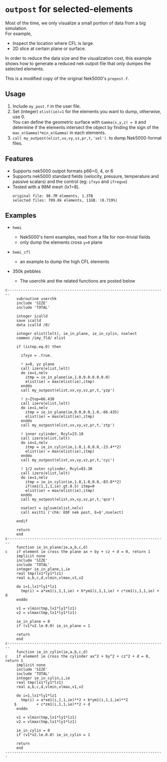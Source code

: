 # `outpost` for selected-elements

Most of the time, we only visualize a small portion of data from a big simulation.   
For example, 
- Inspect the location where CFL is large.
- 2D slice at certain plane or surface. 

In order to reduce the data size and the visualization cost, this example shows how to generate a reduced nek outpot file that only dumpes the selected elements.

This is a modified copy of the original Nek5000's `prepost.f`. 

## Usage
1. Include `my_post.f` in the user file.
2. Set (integer) `elist(ie)=1` for the elements you want to dump, otherwise, use 0.    
   You can define the geometric surface with `Gamma(x,y,z) = 0` and determine if the elements intersect the object by finding the sign of the `max_e(Gamma)*min_e(Gamma)` in each elements.
3. `call my_outpost(elist,vx,vy,vz,pr,t,'sel')`. to dump Nek5000-format files.


## Features
- Supports nek5000 outpot formats p66=0, 4, or 6
- Supports nek5000 standard fields (velocity, pressure, temperature and passive scalars) and the control (eg: `ifxyo` and `ifreguo`)
- Tested with a 98M mesh (lx1=8).   
   ```
   original file: 98.7M elements, 1.3TB 
   selected files: 709.8k elements, 11GB. (0.719%)
   ```

## Examples

- `hemi`    
   - Nek5000's hemi examples, read from a file for non-trivial fields   
   - only dump the elements cross `y=0` plane   

- `hemi_cfl`      
   - an example to dump the high CFL elements

- 350k pebbles    
   - The userchk and the related functions are posted below  
```
c-----------------------------------------------------------------------
     subroutine userchk
     include 'SIZE'
     include 'TOTAL'

     integer icalld
     save icalld
     data icalld /0/

     integer elist(lelt), ie_in_plane, ie_in_cylin, nselect
     common /imy_fld/ elist

     if (istep.eq.0) then

       ifxyo = .true.

       ! x=0, yz plane
       call izero(elist,lelt)
       do ie=1,nelv
         itmp = ie_in_plane(ie,1.0,0.0,0.0,0.0)
         elist(ie) = max(elist(ie),itmp)
       enddo
       call my_outpost(elist,vx,vy,vz,pr,t,'yzp')

       ! z~Ztop=66.438
       call izero(elist,lelt)
       do ie=1,nelv
         itmp = ie_in_plane(ie,0.0,0.0,1.0,-66.435)
         elist(ie) = max(elist(ie),itmp)
       enddo
       call my_outpost(elist,vx,vy,vz,pr,t,'ztp')

       ! inner cylinder, Rcyl=23.10
       call izero(elist,lelt)
       do ie=1,nelv
         itmp = ie_in_cylin(ie,1.0,1.0,0.0,-23.4**2)
         elist(ie) = max(elist(ie),itmp)
       enddo
       call my_outpost(elist,vx,vy,vz,pr,t,'cyi')

       ! 1/2 outer cylinder, Rcyl=83.30
       call izero(elist,lelt)
       do ie=1,nelv
         itmp = ie_in_cylin(ie,1.0,1.0,0.0,-83.0**2)
         if(xm1(1,1,1,ie).gt.0.5) itmp=0
         elist(ie) = max(elist(ie),itmp)
       enddo
       call my_outpost(elist,vx,vy,vz,pr,t,'qco')

       nselect = iglsum(elist,nelv)
       call exitti ('chk: EOF nek post, E=$',nselect)

     endif

     return
     end
c-----------------------------------------------------------------------
     function ie_in_plane(ie,a,b,c,d)
c    if element ie cross the plane ax + by + cz + d = 0, return 1
     implicit none
     include 'SIZE'
     include 'TOTAL'
     integer ie_in_plane,i,ie
     real tmp(lx1*ly1*lz1)
     real a,b,c,d,vlmin,vlmax,v1,v2

     do i=1,lx1*ly1*lz1
       tmp(i) = a*xm1(i,1,1,ie) + b*ym1(i,1,1,ie) + c*zm1(i,1,1,ie) + d
     enddo

     v1 = vlmin(tmp,lx1*ly1*lz1)
     v2 = vlmax(tmp,lx1*ly1*lz1)

     ie_in_plane = 0
     if (v1*v2.le.0.0) ie_in_plane = 1

     return
     end
c-----------------------------------------------------------------------
     function ie_in_cylin(ie,a,b,c,d) 
c    if element ie cross the cylinder ax^2 + by^2 + cz^2 + d = 0, return 1
     implicit none
     include 'SIZE'
     include 'TOTAL'
     integer ie_in_cylin,i,ie
     real tmp(lx1*ly1*lz1)
     real a,b,c,d,vlmin,vlmax,v1,v2

     do i=1,lx1*ly1*lz1
       tmp(i) = a*xm1(i,1,1,ie)**2 + b*ym1(i,1,1,ie)**2
    $         + c*zm1(i,1,1,ie)**2 + d
     enddo

     v1 = vlmin(tmp,lx1*ly1*lz1)
     v2 = vlmax(tmp,lx1*ly1*lz1)

     ie_in_cylin = 0
     if (v1*v2.le.0.0) ie_in_cylin = 1

     return
     end
-----------------------------------------------------------------------
```

